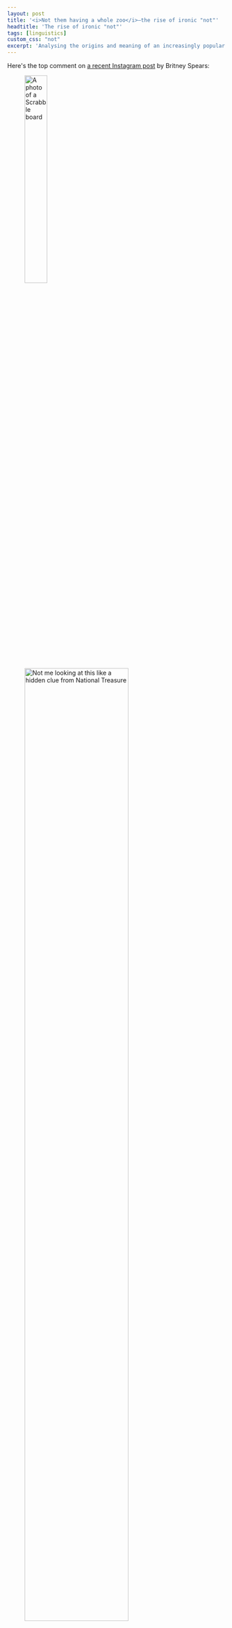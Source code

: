 ```yaml
---
layout: post
title: '<i>Not them having a whole zoo</i>—the rise of ironic "not"'
headtitle: 'The rise of ironic "not"'
tags: [linguistics]
custom_css: "not"
excerpt: 'Analysing the origins and meaning of an increasingly popular slang construction involving "not".'
---
```


Here's the top comment on [a recent Instagram post](https://www.instagram.com/p/CLX1sI5ALi8/) by Britney Spears:

<figure>
<img src="/assets/not/britney_scrabble.jpg"
    style="width:35%"
    alt="A photo of a Scrabble board"
/>
<img src="/assets/not/insta_comment.png"
    style="width:75%"
    alt="Not me looking at this like a hidden clue from National Treasure"
/>
</figure>

If you're the sort of person who would follow Britney Spears on Instagram your response may be a nonplussed *And?*

But if you belong to an older, less online demographic, then maybe attempting to parse this sentence left you with a bit of a headache.

This is just one example of a novel use of *not* which has been on my radar for a while. Below I've cut together some clips of other examples, so you can get a sense of what it sounds like when spoken aloud, and the contexts in which it appears (you may want to turn on closed captions):

<iframe width="560" height="315" src="https://www.youtube.com/embed/sRyIA27V780" title="YouTube video player" frameborder="0" allow="accelerometer; autoplay; clipboard-write; encrypted-media; gyroscope; picture-in-picture" allowfullscreen></iframe>

## What does it mean?

"Not X" as an expression of a speaker's attitude toward X is not a new thing. For example:

> [Alice draws the curtains] "Not another rainy day..."

> [Billy hears a crashing sound and goes downstairs to investigate] "No! Not the Ming vase!"

These utterances express some combination of surprise and negative sentiment, ranging in degree from mild disappointment to horror (the difference being largely marked by intonation).

A defining feature of the novel use of *not* is that it adds a layer of irony to this equation. It expresses something like *mock* horror or playful incredulity. When Nene exclaims "Not a white refrigerator, honey!", it's not because the sight of the white fridge has her genuinely appalled. She's just cheekily pointing out that it's a bit *déclassé*.

In general, this "Not X" communicates a judgement that X is amusing and surprising.

When X is *intended* to be humourous, this can carry an approving tone ("Haha, good one"), as in this banter between Bob the Drag Queen and Aja:

<video controls width="480" style="max-width: 100%">
    <source src="/assets/not/not_blac_chyna.mp4"
        type="video/mp4"
    >
</video>

("Jan should have been Blac Chyna" is a joking reference to a memorable quote from [Nina Bo'nina Brown](https://en.wikipedia.org/wiki/Nina_Bo%27nina_Brown) in an earlier season of the show.)

On the other hand, it can also be used derisively ("X is risible and the person responsible ought to be embarrassed"). In [a recent feud with Candace Owens](https://www.vulture.com/2021/03/cardi-b-tweets-candace-owens-wap-grammys.html), Cardi B used this technique in three (since-deleted) tweets, including:

> Not candy doing a whole 13 minute video of this shit on IG .Deum i be making her waNna pull her pussy hairs out .🤣🤣😩😩😩😩🤣🤣🤣🤣🤣🤣😂🤣🤣😂🤣🤣😂🤣🤣[...]

Most instances fall between these extremes, somewhere in the region of playful ribbing. Including our Instagram comment:

> Not me looking at this like a hidden clue from National Treasure

Which can be read as a very mildly self-deprecating remark along the lines of "Haha, can you believe I'm carefully parsing this Britney Spears Instagram post for hidden messages? I'm such a dork!"

## How does it work?

In these "Not X" expressions, X generally belongs to one of two categories.

### Gerund-participial complements—*not X Y-ing Z*

A striking feature of this novel "Not X" is that X can be a gerund-participial clause (in the nomenclature of [CGEL](https://en.wikipedia.org/wiki/The_Cambridge_Grammar_of_the_English_Language)), as in

> Not <span style="text-decoration: underline">Ed calling out Taylor like this</span>

These are easily found on social media, but are difficult to find spoken aloud. (The supercut above has two examples at the end from YouTubers [Mike's Mic](https://www.youtube.com/channel/UCuwUl4_fcRio_valO7_lxjA) and [Larray](https://www.youtube.com/user/LarryVonVanity) who incorporate influences from [Stan Twitter](https://en.wikipedia.org/wiki/Stan_Twitter) into their speech).

It seems impossible to construct an expression of genuine shock or dismay in this way—even in cases where the subject of horror can't be easily encapsulated in a noun phrase. For example, after looking at the receipt for a restaurant meal, it would be very strange for me to exclaim with genuine alarm:

> Not that bottle of wine costing $100!

It's interesting that an explicit subject is mandatory in these clauses. i.e. we don't see examples like "Not having a shrine to Carly Rae Jepsen". Perhaps because of the tendency to want to bracket *not* with the verb (as in "[Lacking] a shrine to Carly Rae Jepsen").

Usually the subject of a gerund-participial clause can be in the genitive case ("She resented <span style="text-decoration: underline">my</span> noisily clicking my pen"), but this is associated with a more formal style, so it's not surprising we don't see examples like "Not his trying to blame you".

### Metalinguistic uses

The other main use of ironic "Not X" has X be a direct quote.

For example, on a Reddit forum dedicated to old-looking babies, someone posted a photo of their preternaturally cantankerous-looking infant with the title:

> Everyone knows not to bother Sondra from Payroll during tax season.

Leading another user to comment:

> [Lmao! Not sondra from payroll 😂](https://www.reddit.com/r/oldbabies/comments/lshqlu/everyone_knows_not_to_bother_sondra_from_payroll/gorf64l/)

Sometimes the material is explicitly wrapped in quotation marks (especially to avoid an ungrammatical/garden-path reading when X is not a noun phrase):

> Nah y'all just want Rina to get attention so bad that you'll invent theoretical negative attention. No one clutched their pearls, but maybe people turned off the tv lol.
>> [LMAO not “maybe people turned off the tv”](https://www.reddit.com/r/popheads/comments/jiutk5/rina_sawayama_xs_the_tonight_show_starring_jimmy/ga8z4on/?context=10000)

<!--This can be read as something like "Ha, I can't believe they said X!". It can be used approvingly (to emphasize an intentionally humorous turn of phrase) or pejoratively ("what you said was risible and you should be embarrassed") or somewhere in a playful middle ground. -->

Again, this metalinguistic pattern is not used when expressing genuine horror, e.g.:

> Not "your car has been towed"!

(Aside: While the label 'metalinguistic negation' is commonly used for expressions like this, it may give a misleading impression. Just because X is a quote doesn't mean that "Not X" is commenting on the surface form of X (what [Geurts 1998](https://www.researchgate.net/profile/Bart-Geurts/publication/221966748_The_Mechanisms_of_Denial/links/0fcfd50c10e3e286ee000000/The-Mechanisms-of-Denial.pdf) calls a "form denial") rather than the content of X. For example, when Kandy proposes "a fun game to teach you how to listen" and Nene responds "Not teach, honey", it does not suggest she would have been any less scornful if Kandy had instead suggested "a fun game to *educate* you on listening".)

## Who uses it?

Anecdotally, most of my exposure to this construction has been hearing it from drag queens, and seeing it in online spaces that skew young and gay.

But to get some actual data, I turned to Reddit, since comments there map to communities ("subreddits"), which, in many cases, have fairly predictable demographics.

I wrote a couple [quick scripts](https://github.com/colinmorris/ironic-not) to scrape all comments on Reddit beginning with a pattern like `not (me|you|them) (thinking|taking|using|acting|trying)`. In total, I found about 1,600 such comments. A manual scan suggested precision was quite high.

Here are the subreddits with the greatest number of these comments:

{% include not/subreddit_counts.md %}

(Full table [here](https://github.com/colinmorris/ironic-not/blob/master/sub_counts.csv))

For the most part, this list is dominated by small-to-medium subreddits whose readership is especially gay, female, young, or some combination of the three.

Given the small absolute numbers involved, this is a somewhat noisy signal (though I did verify there weren't any extremely prolific users distorting the data—no single author has more than 5 comments in the dataset.)

## Is it on the rise?

The distribution of "Not X" Reddit comments over time is not dissimilar to the trajectory of $GME:

![png](/assets/not/reddit_counts_over_time.png)

Here's a zoomed in view from the beginning of 2020 until the end of March 2021 (with one bin per month):

![png](/assets/not/reddit_counts_2020_on.png)

It's seen enormous growth over the last year, but judging by the dip in the last month, maybe it's a trend that's destined to burn out before becoming fully mainstream.

## Where does it come from?

A lot of recently popular slang that has more or less entered the mainstream (*shade, tea, beat, chile, go off*...) has followed a familiar pipeline to get there, starting in [AAVE](https://en.wikipedia.org/wiki/African-American_Vernacular_English) (or more specific largely-Black linguistic communities, such as the [ballroom scene](https://en.wikipedia.org/wiki/Ball_culture)), passing into gay slang and certain online communities (especially Stan Twitter and its progenitors), and eventually becoming commonplace enough to see use (or [misuse](https://jezebel.com/shade-court-lupita-a-confused-people-magazine-and-gr-1680005931)) in publications as vanilla as People Magazine or the Washington Post. 

In many cases, reality TV shows like *RuPaul's Drag Race* and *The Real Housewives of Atlanta*, with their endlessly quotable, reaction-gif-able casts of Black women and queer artists, have played a significant role in exposing this slang to a wider audience.

Despite the outsized popularity of ironic *not* on Drag Race subreddits, it seems that the show itself has probably had a very marginal role in its popularization. I grepped the closed captions for just about every episode of Drag Race and was only able to find one occurrence in 2020, and a couple in 2021 one of which is included in the supercut at the top (Olivia Lux's "not JVN all of a sudden").

On the other hand, we find occurrences on The Real Housewives of Atlanta as early as 2013. And while the Reddit data isn't especially indicative of use in Black communities (e.g. we don't see subreddits like [/r/BlackPeopleTwitter](https://www.reddit.com/r/BlackPeopleTwitter/) or [/r/BlackLadies](https://www.reddit.com/r/BlackLadies/) having lots of matching comments), Twitter tells a very different story.

### Antedating

The construction seems to be absent from Reddit before around [2015](https://www.reddit.com/r/rupaulsdragrace/comments/30chsa/pearl_on_defense_reuploaded/cpr5dk9/). However, searching Twitter for similar patterns actually turns up many earlier results, going back as far as 2008. (Failure to find earlier instances from the first couple years of Twitter's existence are explainable by the relatively tiny volume of tweets during this time. It therefore seems very plausible that this construction existed even before 2008.) Some examples:

<blockquote class="twitter-tweet"><p lang="en" dir="ltr">@fabglance1 lmfaooooooo not the george washington LOL</p>&mdash; Baepriℓ 🦉♏️ (@owldara112) <a href="https://twitter.com/owldara112/status/1362555044?ref_src=twsrc%5Etfw">March 20, 2009</a></blockquote> <script async src="https://platform.twitter.com/widgets.js" charset="utf-8"></script>

<blockquote class="twitter-tweet"><p lang="en" dir="ltr">Kris won&#39;t be getting &quot;Mother of the Year&quot;! Lmao not jackin your daughter&#39;s wedding gifts! Using her waffle maker? Totally <a href="https://twitter.com/hashtag/reckless?src=hash&amp;ref_src=twsrc%5Etfw">#reckless</a> lmao</p>&mdash; chuck[ie] (@iGiveNoChuck) <a href="https://twitter.com/iGiveNoChuck/status/6650134333?ref_src=twsrc%5Etfw">December 14, 2009</a></blockquote> <script async src="https://platform.twitter.com/widgets.js" charset="utf-8"></script>

<blockquote class="twitter-tweet"><p lang="en" dir="ltr">RT <a href="https://twitter.com/polishmepretty?ref_src=twsrc%5Etfw">@PolishMePretty</a>: Lmao not the locals in this mall talkin about &quot;girl yeah the sigmas havin a prty tonight&quot; =&gt; lmmfao! <a href="https://twitter.com/hashtag/dead?src=hash&amp;ref_src=twsrc%5Etfw">#dead</a></p>&mdash; hungbbq. (@dre__cole) <a href="https://twitter.com/dre__cole/status/15907346723110913?ref_src=twsrc%5Etfw">December 17, 2010</a></blockquote> <script async src="https://platform.twitter.com/widgets.js" charset="utf-8"></script>

More examples [here](/appendices/ironic-not-early-twitter-examples).

As far as it's possible to determine based on profiles, virtually all of these early tweeters seem to be Black, lending strong support to the idea of an AAVE origin.

### Comparable constructions

"Not X" fits in nicely with other examples of what we might call 'non-literal denial' in English. Compare, for example:

> Oh no they didn't!

> I **know** you didn't just call me lazy.

> He did **not** just do that.

In each case, the proposition being denied (e.g. that you called me lazy) is known to be true by all participants in the conversation. Grice's [maxim of quality](https://en.wikipedia.org/wiki/Cooperative_principle#Maxim_of_quality) says that we ought aim to make our contributions to the conversation *true* ones. Flouting this rule creates an implicature about the speaker's attitude toward the proposition. Something like "I find X so shocking or unpleasant, that I will (performatively) persist in my belief in ¬X even in the face of clear evidence to the contrary".

A less forceful version of the same pattern can be found in rhetorical questions like:

> Did you really just say that?

### Tips?

If you're aware of any uses of this construction pre-2008, I'd love it if you'd shoot me an e-mail (colin@cs.toronto.edu) so I can update this post. I'd also be very interested in any existing writing on this construction. I tried searching, but it's an exceptionally hard thing to google—the only item I found that directly addressed this was [this UrbanDictionary entry](https://www.urbandictionary.com/define.php?term=not&defid=15134005) from 2020.
